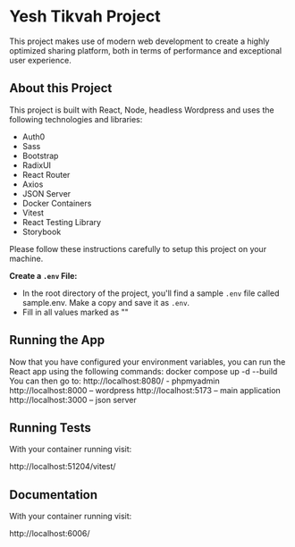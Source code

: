 # Yesh Tikvah Project

This project makes use of modern web development to create a highly optimized sharing platform, both in terms of performance and exceptional user experience.

## About this Project

This project is built with React, Node, headless Wordpress and uses the following technologies and libraries:

- Auth0
- Sass
- Bootstrap
- RadixUI
- React Router
- Axios
- JSON Server
- Docker Containers
- Vitest
- React Testing Library
- Storybook

Please follow these instructions carefully to setup this project on your machine.

**Create a `.env` File:**

- In the root directory of the project, you'll find a sample `.env` file called sample.env. Make a copy and save it as `.env`.
- Fill in all values marked as "<ADD>"

## Running the App

Now that you have configured your environment variables, you can run the React app using the following commands:
docker compose up -d --build
You can then go to:
http://localhost:8080/ - phpmyadmin
http://localhost:8000 – wordpress
http://localhost:5173 – main application
http://localhost:3000 – json server

## Running Tests

With your container running visit:

http://localhost:51204/vitest/

## Documentation

With your container running visit:

http://localhost:6006/
